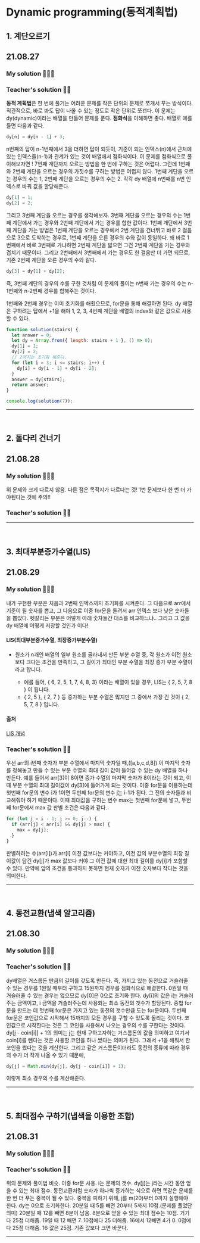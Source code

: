 # Dynamic programming(동적계획법)

## 1. 계단오르기

## 21.08.27

### My solution 👩🏻‍💻

### Teacher's solution 👨‍🏫

**동적 계획법**은 한 번에 풀기는 어려운 문제를 작은 단위의 문제로 쪼개서 푸는 방식이다.
직관적으로, 바로 봐도 답이 나올 수 있는 정도로 작은 단위로 쪼갠다.
이 문제는 dy(dynamic)이라는 배열을 만들어 문제를 푼다.
**점화식**을 이해하면 좋다.
배열로 예를 들면 다음과 같다.

```js
dy[n] = dy[n - 1] + 3;
```

n번쨰의 답이 n-1번째에서 3을 더하면 답이 되듯이,
기준이 되는 인덱스(n)에서 근처에 있는 인덱스들(n-1)과 관계가 있는 것이 배열에서 점화식이다.
이 문제를 점화식으로 풀이해보자면 !
7번째 계단까지 오르는 방법을 한 번에 구하는 것은 어렵다.
그런데 1번째와 2번째 계단을 오르는 경우의 가짓수를 구하는 방법은 어렵지 않다.
1번째 계단을 오르는 경우의 수는 1, 2번째 계단을 오르는 경우의 수는 2.
각각 dy 배열에 n번째를 n번 인덱스로 바꿔 값을 할당해준다.

```js
dy[1] = 1;
dy[2] = 2;
```

그리고 3번째 계단을 오르는 경우를 생각해보자.
3번째 계단을 오르는 경우의 수는 1번째 계단에서 가는 경우와 2번째 계단에서 가는 경우를 합한 값이다.
1번째 계단에서 3번째 계단을 가는 방법은 1번째 계단을 오르는 경우에서 2번 계단을 건너뛰고 바로 2 걸음으로 3으로 도착하는 경우로, 1번째 계단을 오른 경우의 수와 값이 동일하다.
왜 바로 1번째에서 바로 3번째로 가냐하면 2번째 계단을 밟으면 그건 2번째 계단을 가는 경우와 겹치기 때문이다.
그리고 2번째에서 3번째에서 가는 경우도 한 걸음만 더 가면 되므로, 기존 2번째 계단을 오른 경우의 수와 같다.

```js
dy[3] = dy[1] + dy[2];
```

즉, 3번째 계단의 경우의 수를 구한 것처럼 이 문제의 풀이는 n번째 가는 경우의 수는 n-1번째와 n-2번째 경우를 합해주는 것이다.

1번째와 2번째 경우는 이미 초기화를 해줬으므로, for문을 통해 해결하면 된다.
dy 배열은 구하려는 답에서 +1을 해야 1, 2, 3, 4번째 계단을 배열의 index와 같은 값으로 사용할 수 있다.

```js
function solution(stairs) {
  let answer = 0;
  let dy = Array.from({ length: stairs + 1 }, () => 0);
  dy[1] = 1;
  dy[2] = 2;
  // 2까지는 초기화 해준다.
  for (let i = 3; i <= stairs; i++) {
    dy[i] = dy[i - 1] + dy[i - 2];
  }
  answer = dy[stairs];
  return answer;
}

console.log(solution(7));
```

---

<br/>

## 2. 돌다리 건너기

## 21.08.28

### My solution 👩🏻‍💻

위 문제와 크게 다르지 않음.
다른 점은 목적지가 다르다는 것!
1번 문제보다 한 번 더 가야된다는 것에 주의!!

### Teacher's solution 👨‍🏫

---

<br/>

## 3. 최대부분증가수열(LIS)

## 21.08.29

### My solution 👩🏻‍💻

내가 구현한 부분은 처음과 2번째 인덱스까지 초기화를 시켜준다.
그 다음으로 arr에서 기준이 될 숫자를 뽑고, 그 다음으로 이중 for문을 돌려서 arr 인덱스 보다 낮은 숫자들을 뽑았다.
헷갈리는 부분은 어떻게 아래 숫자들간 대소를 비교하느냐..
그리고 그 값을 dy 배열에 어떻게 저장할 것인가 이다!

#### LIS(최대부분증가수열, 최장증가부분수열)

- 원소가 n개인 배열의 일부 원소를 골라내서 만든 부분 수열 중, 각 원소가 이전 원소보다 크다는 조건을 만족하고, 그 길이가 최대인 부분 수열을 최장 증가 부분 수열이라고 합니다.

  - 예를 들어, { 6, 2, 5, 1, 7, 4, 8, 3} 이라는 배열이 있을 경우, LIS는 { 2, 5, 7, 8 } 이 됩니다.
  - { 2, 5 }, { 2, 7 } 등 증가하는 부분 수열은 많지만 그 중에서 가장 긴 것이 { 2, 5, 7, 8 } 입니다.

#### 출처

[LIS 개념]('https://chanhuiseok.github.io/posts/algo-49/')

### Teacher's solution 👨‍🏫

우선 arr의 i번째 숫자가 부분 수열에서 마지막 숫자일 때,([a,b,c,d,8]) 이 마지막 숫자를 정해놓고 만들 수 있는 부분 수열의 최대 길이 값이 들어갈 수 있는 dy 배열을 하나 만든다.
예를 들어서 arr[3]이 8이면 증가 수열의 마지막 숫자가 8이라는 것이 되고,
이때 부분 수열의 최대 길이값이 dy[3]에 들어가게 되는 것이다.
이중 for문을 이용하는데 첫번째 for문의 변수 i가 1이면 두번째 for문의 변수 j는 i-1가 된다.
그 전의 숫자들과 비교해줘야 하기 때문이다.
이때 최대값을 구하는 변수 max는 첫번째 for문에 넣고,
두번째 for문에서 max 값 판별 조건은 다음과 같다.

```js
for (let j = i - 1; j >= 0; j--) {
  if (arr[j] < arr[i] && dy[j] > max) {
    max = dy[j];
  }
}
```

판별하려는 수(arr[i])가 arr[i] 이전 값보다는 커야하고,
이전 값의 부분수열의 최장 길이값이 담긴 dy[j]가 max 값보다 커야 그 이전 값에 대한 최대 길이를 dy[i]가 포함할 수 있다.
만약에 앞의 조건을 통과하지 못하면 현재 숫자가 이전 숫자보다 작다는 것을 의미한다.

---

<br/>

## 4. 동전교환(냅색 알고리즘)

## 21.08.30

### My solution 👩🏻‍💻

### Teacher's solution 👨‍🏫

dy배열은 거스름돈 만큼의 길이를 갖도록 만든다.
즉, 가지고 있는 동전으로 거슬러줄 수 있는 경우를 1원일 때부터 구하고 15원까지 경우를 점화식으로 해결한다.
0원일 때 거슬러줄 수 있는 경우는 없으므로 dy[0]은 0으로 초기화 한다.
dy[i]의 값은 i는 거슬러주는 금액이고, i 금액을 거슬러주는데 사용되는 최소 동전의 갯수가 할당된다.
중첩 for문을 만드는 데 첫번째 for문은 가지고 있는 동전의 갯수만큼 도는 for문이다.
두번째 for문은 코인값으로 시작해서 15까지의 모든 경우를 구할 수 있도록 돌리는 것이다.
코인값으로 시작한다는 것은 그 코인을 사용해서 나오는 경우의 수를 구한다는 것이다.
dy[j - coin[i]] + 1의 의미는 j는 현재 구하고자하는 거스름돈의 값을 의미하고 여기서 coin[i]를 뺀다는 것은 사용할 코인을 하나 썼다는 의미가 된다.
그래서 +1을 해줘서 한 코인을 썼다는 것을 계산한다.
그리고 같은 거스름돈이더라도 동전의 종류에 따라 경우의 수가 더 작게 나올 수 있기 때문에,

```js
dy[j] = Math.min(dy[j], dy[j - coin[i]] + 1);
```

이렇게 최소 경우의 수를 계산해준다.

---

<br/>

## 5. 최대점수 구하기(냅색을 이용한 조합)

## 21.08.31

### My solution 👩🏻‍💻

### Teacher's solution 👨‍🏫

위의 문제와 풀이법 비슷. 이중 for문 사용.
i는 문제의 갯수.
dy[j]는 j라는 시간 동안 얻을 수 있는 최대 점수.
동전교환처럼 숫자가 하나씩 증가하는 식으로 하면 똑같은 문제를 한 번 더 푸는 중복이 될 수 있다.
중복을 피하기 위해, j를 m(20)부터 0까지 실행해야 한다.
dy는 0으로 초기화한다.
20분일 때 5를 빼면 20부터 5까지 10점.(문제를 풀었단 의미)
20분일 때 12를 빼면 8분이 남음. 8분으로 얻을 수 있는 최대 점수는 10점.
거기다 25점 더해줌.
19일 때 12 빼면 7. 10점에다 25 더해줌.
16에서 12빼면 4가 0. 0점에다 25점 더해줌. 16 값은 25점.
기존 값보다 크면 바꾼다.

---

<br/>
